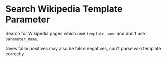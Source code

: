 # Search Wikipedia Template Parameter

Search for Wikipedia pages which use `template_name` and don't use `parameter_name`.

Gives false positives may also be false negatives, can't parse wiki template correctly